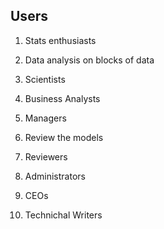 ## Users

1. Stats enthusiasts
  1. Data analysis on blocks of data

2. Scientists
3. Business Analysts
4. Managers
  1. Review the models

5. Reviewers
6. Administrators
7. CEOs
8. Technichal Writers
